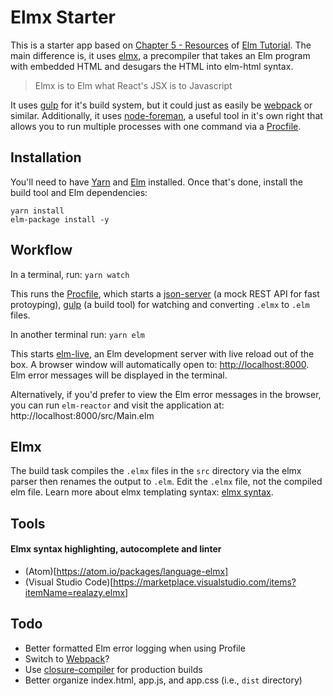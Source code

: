 Elmx Starter
=======================

This is a starter app based on [Chapter 5 - Resources](https://www.elm-tutorial.org/en/05-resources/cover.html) of [Elm Tutorial](https://www.elm-tutorial.org/en/). The main difference is, it uses [elmx](https://github.com/pzavolinsky/elmx), a precompiler that takes an Elm program with embedded HTML and desugars the HTML into elm-html syntax.

> Elmx is to Elm what React's JSX is to Javascript

It uses [gulp](https://github.com/gulpjs/gulp) for it's build system, but it could just as easily be [webpack](https://github.com/pzavolinsky/elmx#webpack-integration) or similar. Additionally, it uses [node-foreman](https://github.com/strongloop/node-foreman), a useful tool in it's own right that allows you to run multiple processes with one command via a [Procfile](/Procfile).


Installation
------------

You'll need to have [Yarn](https://yarnpkg.com/en/docs/install) and [Elm](https://guide.elm-lang.org/install.html) installed. Once that's done, install the build tool and Elm dependencies:

```shell
yarn install
elm-package install -y
```


Workflow
------------

In a terminal, run: `yarn watch`

This runs the [Procfile](/Procfile), which starts a [json-server](https://github.com/typicode/json-server) (a mock REST API for fast protoyping), [gulp](/gulpfile.js) (a build tool) for watching and converting `.elmx` to `.elm` files.

In another terminal run: `yarn elm`

This starts [elm-live](https://github.com/tomekwi/elm-live), an Elm development server with live reload out of the box. A browser window will automatically open to: [http://localhost:8000](http://localhost:8000). Elm error messages will be displayed in the terminal.

Alternatively, if you'd prefer to view the Elm error messages in the browser, you can run `elm-reactor` and visit the application at: http://localhost:8000/src/Main.elm


Elmx
------------

The build task compiles the `.elmx` files in the `src` directory via the elmx parser then renames the output to `.elm`. Edit the `.elmx` file, not the compiled elm file. Learn more about elmx templating syntax: [elmx syntax](https://github.com/pzavolinsky/elmx#syntax).


Tools
------------

#### Elmx syntax highlighting, autocomplete and linter

- (Atom)[https://atom.io/packages/language-elmx]
- (Visual Studio Code)[https://marketplace.visualstudio.com/items?itemName=realazy.elmx]


Todo
------------

- Better formatted Elm error logging when using Profile
- Switch to [Webpack](https://github.com/pzavolinsky/elmx#webpack-integration)?
- Use [closure-compiler](https://github.com/google/closure-compiler-npm) for production builds
- Better organize index.html, app.js, and app.css (i.e., `dist` directory)
